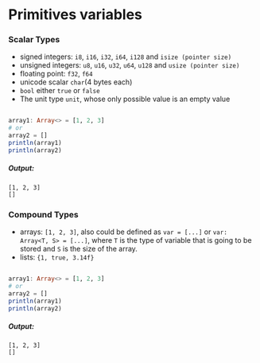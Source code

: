 # Primitives variables
### Scalar Types
- signed integers: ```i8```, ```i16```, ```i32```, ```i64```, ```i128``` and ```isize (pointer size)```
- unsigned integers: ```u8```, ```u16```, ```u32```, ```u64```, ```u128``` and ```usize (pointer size)```
- floating point: ```f32```, ```f64```
- unicode scalar  ```char```(4 bytes each)
- ```bool``` either ```true``` or ```false```
- The unit type ```unit```, whose only possible value is an empty value

```julia

array1: Array<> = [1, 2, 3] 
# or
array2 = []
println(array1)
println(array2)

```

##### Output:
```
[1, 2, 3]
[]
```

### Compound Types
- arrays: ```[1, 2, 3]```, also could be defined as ```var = [...]``` or ```var: Array<T, S> = [...]```, where ```T``` is the type of variable that is going to be stored and ```S``` is the size of the array.
- lists: ```{1, true, 3.14f}```

```julia

array1: Array<> = [1, 2, 3] 
# or
array2 = []
println(array1)
println(array2)

```

##### Output:
```
[1, 2, 3]
[]
```
